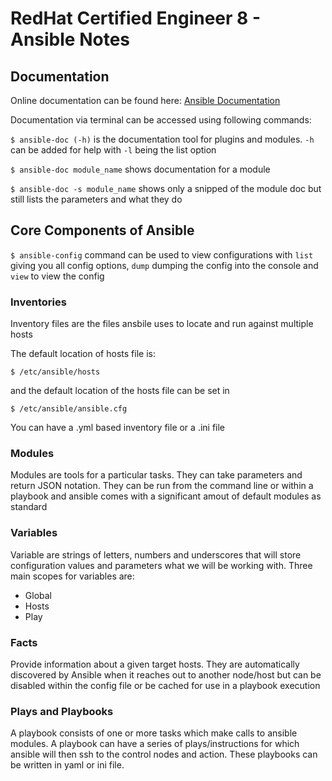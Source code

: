 # RedHat Certified Engineer 8 - Ansible Notes

## Documentation 

Online documentation can be found here: [Ansible Documentation] 

Documentation via terminal can be accessed using following commands: 

`$ ansible-doc (-h)` is the documentation tool for plugins and modules. `-h` can be added for help with `-l` being the list option

`$ ansible-doc module_name` shows documentation for a module 

`$ ansible-doc -s module_name` shows only a snipped of the module doc but still lists the parameters and what they do

## Core Components of Ansible 

`$ ansible-config` command can be used to view configurations with `list` giving you all config options, `dump` dumping the config into the console and `view` to view the config

### Inventories

Inventory files are the files ansbile uses to locate and run against multiple hosts

The default location of hosts file is: 

`$ /etc/ansible/hosts`

and the default location of the hosts file can be set in 

`$ /etc/ansible/ansible.cfg`

You can have a .yml based inventory file or a .ini file

### Modules 

Modules are tools for a particular tasks. They can take parameters and return JSON notation. 
They can be run from the command line or within a playbook and ansible comes with a significant amout of default modules as standard

### Variables 

Variable are strings of letters, numbers and underscores that will store configuration values and parameters what we will be working with. Three main scopes for variables are:
- Global 
- Hosts 
- Play 

### Facts 

Provide information about a given target hosts. They are automatically discovered by Ansible when it reaches out to another node/host but can be disabled within the config file or be cached for use in a playbook execution 

### Plays and Playbooks 

A playbook consists of one or more tasks which make calls to ansible modules. A playbook can have a series of plays/instructions for which ansible will then ssh to the control nodes and action. These playbooks can be written in yaml or ini file. 



[//]: * (Links Section)

[Ansible Documentation]: <https://docs.ansible.com/ansible/latest/getting_started/index.html>
